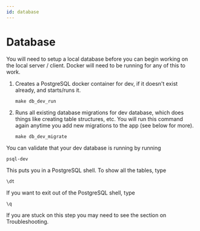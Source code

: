 ```yaml
---
id: database
---
```


# Database

You will need to setup a local database before you can begin working on the local server / client. Docker will need to
be running for any of this to work.

1. Creates a PostgreSQL docker container for dev, if it doesn't exist already, and starts/runs it.

   ```shell
   make db_dev_run
   ```

1. Runs all existing database migrations for dev database, which does things like creating table structures, etc.
   You will run this command again anytime you add new migrations to the app (see below for more).

   ```shell
   make db_dev_migrate
   ```

You can validate that your dev database is running by running

```shell
psql-dev
```

This puts you in a PostgreSQL shell. To show all the tables, type

```shell
\dt
```

If you want to exit out of the PostgreSQL shell, type

```shell
\q
```

If you are stuck on this step you may need to see the section on Troubleshooting.
